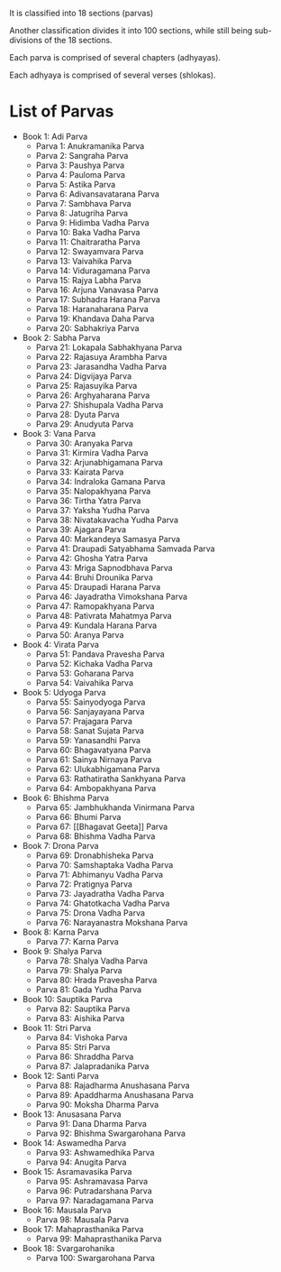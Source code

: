 It is classified into 18 sections (parvas)

Another classification divides it into 100 sections, while still being sub-divisions of the 18 sections.

Each parva is comprised of several chapters (adhyayas).

Each adhyaya is comprised of several verses (shlokas).
# List of Parvas

 - Book 1: Adi Parva 
	- Parva 1: Anukramanika Parva
	- Parva 2: Sangraha Parva
	- Parva 3: Paushya Parva
	- Parva 4: Pauloma Parva
	- Parva 5: Astika Parva
	- Parva 6: Adivansavatarana Parva
	- Parva 7: Sambhava Parva
	- Parva 8: Jatugriha Parva
	- Parva 9: Hidimba Vadha Parva
	- Parva 10: Baka Vadha Parva
	- Parva 11: Chaitraratha Parva
	- Parva 12: Swayamvara Parva
	- Parva 13: Vaivahika Parva
	- Parva 14: Viduragamana Parva
	- Parva 15: Rajya Labha Parva
	- Parva 16: Arjuna Vanavasa Parva
	- Parva 17: Subhadra Harana Parva
	- Parva 18: Haranaharana Parva
	- Parva 19: Khandava Daha Parva
	- Parva 20: Sabhakriya Parva
 - Book 2: Sabha Parva
	- Parva 21: Lokapala Sabhakhyana Parva
	- Parva 22: Rajasuya Arambha Parva
	- Parva 23: Jarasandha Vadha Parva
	- Parva 24: Digvijaya Parva
	- Parva 25: Rajasuyika Parva
	- Parva 26: Arghyaharana Parva
	- Parva 27: Shishupala Vadha Parva
	- Parva 28: Dyuta Parva
	- Parva 29: Anudyuta Parva
 - Book 3: Vana Parva 
	- Parva 30: Aranyaka Parva
	- Parva 31: Kirmira Vadha Parva
	- Parva 32: Arjunabhigamana Parva
	- Parva 33: Kairata Parva
	- Parva 34: Indraloka Gamana Parva
	- Parva 35: Nalopakhyana Parva
	- Parva 36: Tirtha Yatra Parva
	- Parva 37: Yaksha Yudha Parva
	- Parva 38: Nivatakavacha Yudha Parva
	- Parva 39: Ajagara Parva
	- Parva 40: Markandeya Samasya Parva
	- Parva 41: Draupadi Satyabhama Samvada Parva
	- Parva 42: Ghosha Yatra Parva
	- Parva 43: Mriga Sapnodbhava Parva
	- Parva 44: Bruhi Drounika Parva
	- Parva 45: Draupadi Harana Parva
	- Parva 46: Jayadratha Vimokshana Parva
	- Parva 47: Ramopakhyana Parva
	- Parva 48: Pativrata Mahatmya Parva
	- Parva 49: Kundala Harana Parva
	- Parva 50: Aranya Parva
 - Book 4: Virata Parva 
	- Parva 51: Pandava Pravesha Parva
	- Parva 52: Kichaka Vadha Parva
	- Parva 53: Goharana Parva
	- Parva 54: Vaivahika Parva
 - Book 5: Udyoga Parva 
	- Parva 55: Sainyodyoga Parva
	- Parva 56: Sanjayayana Parva
	- Parva 57: Prajagara Parva
	- Parva 58: Sanat Sujata Parva
	- Parva 59: Yanasandhi Parva
	- Parva 60: Bhagavatyana Parva
	- Parva 61: Sainya Nirnaya Parva
	- Parva 62: Ulukabhigamana Parva
	- Parva 63: Rathatiratha Sankhyana Parva
	- Parva 64: Ambopakhyana Parva
 - Book 6: Bhishma Parva 
	- Parva 65: Jambhukhanda Vinirmana Parva
	- Parva 66: Bhumi Parva
	- Parva 67: [[Bhagavat Geeta]] Parva
	- Parva 68: Bhishma Vadha Parva
 - Book 7: Drona Parva 
	- Parva 69: Dronabhisheka Parva
	- Parva 70: Samshaptaka Vadha Parva
	- Parva 71: Abhimanyu Vadha Parva
	- Parva 72: Pratignya Parva
	- Parva 73: Jayadratha Vadha Parva
	- Parva 74: Ghatotkacha Vadha Parva
	- Parva 75: Drona Vadha Parva
	- Parva 76: Narayanastra Mokshana Parva
 - Book 8: Karna Parva 
	- Parva 77: Karna Parva
 - Book 9: Shalya Parva 
	- Parva 78: Shalya Vadha Parva
	- Parva 79: Shalya Parva
	- Parva 80: Hrada Pravesha Parva
	- Parva 81: Gada Yudha Parva
 - Book 10: Sauptika Parva 
	- Parva 82: Sauptika Parva
	- Parva 83: Aishika Parva
 - Book 11: Stri Parva 
	- Parva 84: Vishoka Parva
	- Parva 85: Stri Parva
	- Parva 86: Shraddha Parva
	- Parva 87: Jalapradanika Parva
 - Book 12: Santi Parva 
	- Parva 88: Rajadharma Anushasana Parva
	- Parva 89: Apaddharma Anushasana Parva
	- Parva 90: Moksha Dharma Parva
 - Book 13: Anusasana Parva 
	- Parva 91: Dana Dharma Parva
	- Parva 92: Bhishma Swargarohana Parva
 - Book 14: Aswamedha Parva 
	- Parva 93: Ashwamedhika Parva
	- Parva 94: Anugita Parva
 - Book 15: Asramavasika Parva 
	- Parva 95: Ashramavasa Parva
	- Parva 96: Putradarshana Parva
	- Parva 97: Naradagamana Parva
 - Book 16: Mausala Parva 
	- Parva 98: Mausala Parva
 - Book 17: Mahaprasthanika Parva 
	- Parva 99: Mahaprasthanika Parva
 - Book 18: Svargarohanika 
	- Parva 100: Swargarohana Parva